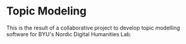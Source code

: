 # Topic Modeling

This is the result of a collaborative project to develop topic modelling software for BYU's Nordic Digital Humanities Lab.
